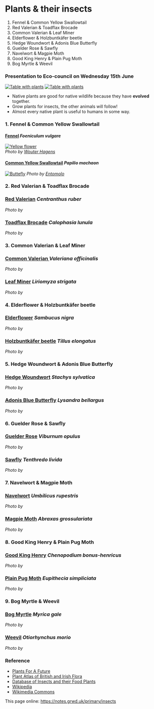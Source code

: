# Plants & their insects


1. Fennel & Common Yellow Swallowtail 
2. Red Valerian & Toadflax Brocade 
3. Common Valerian & Leaf Miner 
4. Elderflower & Holzbuntkäfer beetle 
5. Hedge Woundwort & Adonis Blue Butterfly 
6. Guelder Rose & Sawfly 
7. Navelwort & Magpie Moth 
8. Good King Henry & Plain Pug Moth 
9. Bog Myrtle & Weevil 

### Presentation to Eco-council on Wednesday 15th June

[![Table with plants](https://res.cloudinary.com/growdigital/image/upload/w_320/v1655898484/primary/plant-table01-220615.jpg)](https://res.cloudinary.com/growdigital/image/upload/v1655898484/primary/plant-table01-220615.jpg)
[![Table with plants](https://res.cloudinary.com/growdigital/image/upload/w_320/v1655898484/primary/plant-table02-220615.jpg)](https://res.cloudinary.com/growdigital/image/upload/v1655898484/primary/plant-table02-220615.jpg)

* Native plants are good for native wildlife because they have **evolved** together. 
* Grow plants for insects, the other animals will follow!
* Almost every native plant is useful to humans in some way.

### 1. Fennel & Common Yellow Swallowtail

#### [Fennel](https://pfaf.org/user/plant.aspx?LatinName=Foeniculum+vulgare) _Foeniculum vulgare_

[![Yellow flower](https://res.cloudinary.com/growdigital/image/upload/w_420/v1655897265/insects/foeniculum-vulgare-090704.jpg)](https://res.cloudinary.com/growdigital/image/upload/v1655897265/insects/foeniculum-vulgare-090704.jpg)  
_Photo by [Wouter Hagens](https://commons.wikimedia.org/wiki/File:Foeniculum_vulgare_C.jpg)_

#### [Common Yellow Swallowtail](https://en.wikipedia.org/wiki/Papilio_machaon) _Papilio machaon_

[![Buttefly](https://res.cloudinary.com/growdigital/image/upload/w_420/v1655897420/insects/papilio-machaon-160509.jpg)](https://res.cloudinary.com/growdigital/image/upload/v1655897420/insects/papilio-machaon-160509.jpg)
_Photo by [Entomolo](https://commons.wikimedia.org/wiki/File:PapilioMachaon2016_001.JPG)_

### 2. Red Valerian & Toadflax Brocade

### [Red Valerian](https://pfaf.org/user/Plant.aspx?LatinName=Centranthus+ruber) _Centranthus ruber_ 

[![]()]()  
_Photo by []()_

### [Toadflax Brocade](https://en.wikipedia.org/wiki/Calophasia_lunula) _Calophasia lunula_

[![]()]()  
_Photo by []()_

### 3. Common Valerian & Leaf Miner

### [Common Valerian ](https://pfaf.org/User/Plant.aspx?LatinName=Valeriana+officinalis) _Valeriana officinalis_

[![]()]()  
_Photo by []()_

### [Leaf Miner](https://en.wikipedia.org/wiki/List_of_Liriomyza_species) _Liriomyza strigata_

[![]()]()  
_Photo by []()_

### 4. Elderflower & Holzbuntkäfer beetle

### [Elderflower](https://pfaf.org/user/plant.aspx?latinname=Sambucus+nigra) _Sambucus nigra_

[![]()]()  
_Photo by []()_

### [Holzbuntkäfer beetle](https://en.wikipedia.org/wiki/Tillus_elongatus) _Tillus elongatus_

[![]()]()  
_Photo by []()_

### 5. Hedge Woundwort & Adonis Blue Butterfly

### [Hedge Woundwort](https://pfaf.org/user/Plant.aspx?LatinName=stachys+sylvatica) _Stachys sylvatica_

[![]()]()  
_Photo by []()_

### [Adonis Blue Butterfly](https://en.wikipedia.org/wiki/Lysandra_bellargus) _Lysandra bellargus_

[![]()]()  
_Photo by []()_

### 6. Guelder Rose & Sawfly

### [Guelder Rose](https://pfaf.org/user/Plant.aspx?LatinName=Viburnum+opulus) _Viburnum opulus_

[![]()]()  
_Photo by []()_

### [Sawfly](https://en.wikipedia.org/wiki/Tenthredo_livida) _Tenthredo livida_

[![]()]()  
_Photo by []()_

### 7. Navelwort & Magpie Moth

### [Navelwort](https://pfaf.org/user/plant.aspx?latinname=Umbilicus+rupestris) _Umbilicus rupestris_

[![]()]()  
_Photo by []()_

### [Magpie Moth](https://en.wikipedia.org/wiki/Abraxas_grossulariata) _Abraxas grossulariata_

[![]()]()  
_Photo by []()_

### 8. Good King Henry & Plain Pug Moth

### [Good King Henry](https://pfaf.org/user/plant.aspx?latinname=Chenopodium+bonus-henricus) _Chenopodium bonus-henricus_

[![]()]()  
_Photo by []()_

### [Plain Pug Moth](https://en.wikipedia.org/wiki/Eupithecia_simpliciata) _Eupithecia simpliciata_

[![]()]()  
_Photo by []()_

### 9. Bog Myrtle & Weevil

### [Bog Myrtle](https://pfaf.org/user/plant.aspx?LatinName=Myrica+gale) _Myrica gale_

[![]()]()  
_Photo by []()_

### [Weevil](https://en.wikipedia.org/wiki/Otiorhynchus_morio) _Otiorhynchus morio_

[![]()]()  
_Photo by []()_

### Reference

* [Plants For A Future](https://pfaf.org/user/Default.aspx)
* [Plant Atlas of British and Irish Flora]()
* [Database of Insects and their Food Plants]()
* [Wikipedia]()
* [Wikimedia Commons]()






This page online: <https://notes.grwd.uk/primary/insects>

